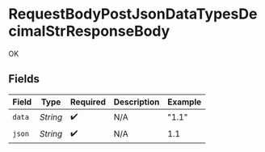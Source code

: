 # RequestBodyPostJsonDataTypesDecimalStrResponseBody

OK


## Fields

| Field              | Type               | Required           | Description        | Example            |
| ------------------ | ------------------ | ------------------ | ------------------ | ------------------ |
| `data`             | *String*           | :heavy_check_mark: | N/A                | "1.1"              |
| `json`             | *String*           | :heavy_check_mark: | N/A                | 1.1                |
